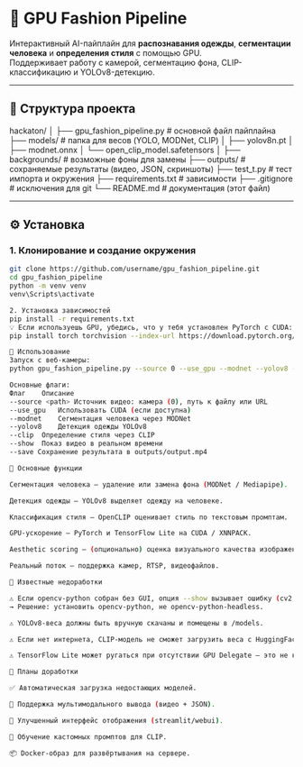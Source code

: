 # 👗 GPU Fashion Pipeline

Интерактивный AI-пайплайн для **распознавания одежды**, **сегментации человека** и **определения стиля** с помощью GPU.  
Поддерживает работу с камерой, сегментацию фона, CLIP-классификацию и YOLOv8-детекцию.

---

## 📁 Структура проекта

hackaton/
│
├── gpu_fashion_pipeline.py # основной файл пайплайна
├── models/ # папка для весов (YOLO, MODNet, CLIP)
│ ├── yolov8n.pt
│ ├── modnet.onnx
│ └── open_clip_model.safetensors
│
├── backgrounds/ # возможные фоны для замены
├── outputs/ # сохраняемые результаты (видео, JSON, скриншоты)
├── test_t.py # тест импорта и окружения
├── requirements.txt # зависимости
├── .gitignore # исключения для git
└── README.md # документация (этот файл)

---

## ⚙️ Установка

### 1. Клонирование и создание окружения
```bash
git clone https://github.com/username/gpu_fashion_pipeline.git
cd gpu_fashion_pipeline
python -m venv venv
venv\Scripts\activate

2. Установка зависимостей
pip install -r requirements.txt
💡 Если используешь GPU, убедись, что у тебя установлен PyTorch с CUDA:
pip install torch torchvision --index-url https://download.pytorch.org/whl/cu121

🧩 Использование
Запуск с веб-камеры:
python gpu_fashion_pipeline.py --source 0 --use_gpu --modnet --yolov8 --clip --show

Основные флаги:
Флаг	Описание
--source <path>	Источник видео: камера (0), путь к файлу или URL
--use_gpu	Использовать CUDA (если доступна)
--modnet	Сегментация человека через MODNet
--yolov8	Детекция одежды YOLOv8
--clip	Определение стиля через CLIP
--show	Показ видео в реальном времени
--save Сохранение результата в outputs/output.mp4

🧠 Основные функции

Сегментация человека — удаление или замена фона (MODNet / Mediapipe).

Детекция одежды — YOLOv8 выделяет одежду на человеке.

Классификация стиля — OpenCLIP оценивает стиль по текстовым промптам.

GPU-ускорение — PyTorch и TensorFlow Lite на CUDA / XNNPACK.

Aesthetic scoring — (опционально) оценка визуального качества изображения.

Реальный поток — поддержка камер, RTSP, видеофайлов.

🧩 Известные недоработки

⚠️ Если opencv-python собран без GUI, опция --show вызывает ошибку (cv2.imshow не работает).
→ Решение: установить opencv-python, не opencv-python-headless.

⚠️ YOLOv8-веса должны быть вручную скачаны и помещены в /models.

⚠️ Если нет интернета, CLIP-модель не сможет загрузить веса с HuggingFace (нужно заранее скачать open_clip_model.safetensors).

⚠️ TensorFlow Lite может ругаться при отсутствии GPU Delegate — это не критично.

📌 Планы доработки

✅ Автоматическая загрузка недостающих моделей.

🧩 Поддержка мультимодального вывода (видео + JSON).

🎨 Улучшенный интерфейс отображения (streamlit/webui).

🧠 Обучение кастомных промптов для CLIP.

📦 Docker-образ для развёртывания на сервере.